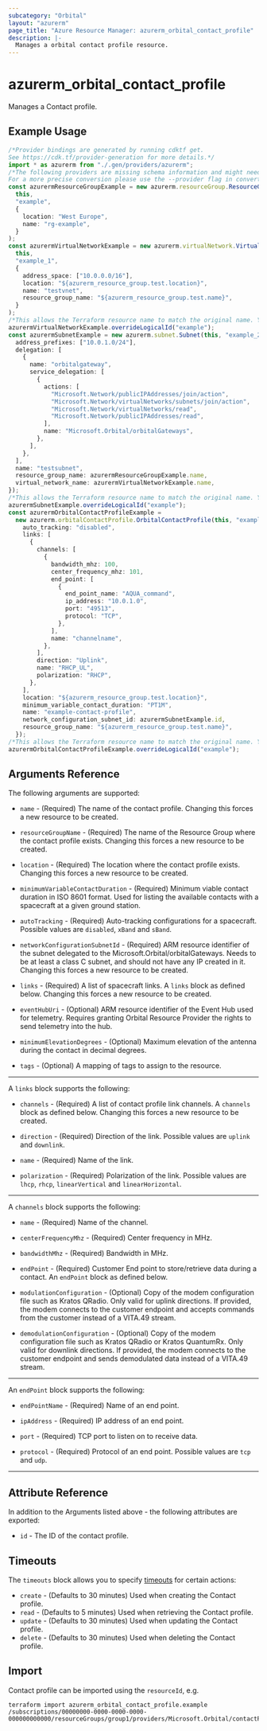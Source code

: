 ```yaml
---
subcategory: "Orbital"
layout: "azurerm"
page_title: "Azure Resource Manager: azurerm_orbital_contact_profile"
description: |-
  Manages a orbital contact profile resource.
---
```


# azurerm\_orbital\_contact\_profile

Manages a Contact profile.

## Example Usage

```typescript
/*Provider bindings are generated by running cdktf get.
See https://cdk.tf/provider-generation for more details.*/
import * as azurerm from "./.gen/providers/azurerm";
/*The following providers are missing schema information and might need manual adjustments to synthesize correctly: azurerm.
For a more precise conversion please use the --provider flag in convert.*/
const azurermResourceGroupExample = new azurerm.resourceGroup.ResourceGroup(
  this,
  "example",
  {
    location: "West Europe",
    name: "rg-example",
  }
);
const azurermVirtualNetworkExample = new azurerm.virtualNetwork.VirtualNetwork(
  this,
  "example_1",
  {
    address_space: ["10.0.0.0/16"],
    location: "${azurerm_resource_group.test.location}",
    name: "testvnet",
    resource_group_name: "${azurerm_resource_group.test.name}",
  }
);
/*This allows the Terraform resource name to match the original name. You can remove the call if you don't need them to match.*/
azurermVirtualNetworkExample.overrideLogicalId("example");
const azurermSubnetExample = new azurerm.subnet.Subnet(this, "example_2", {
  address_prefixes: ["10.0.1.0/24"],
  delegation: [
    {
      name: "orbitalgateway",
      service_delegation: [
        {
          actions: [
            "Microsoft.Network/publicIPAddresses/join/action",
            "Microsoft.Network/virtualNetworks/subnets/join/action",
            "Microsoft.Network/virtualNetworks/read",
            "Microsoft.Network/publicIPAddresses/read",
          ],
          name: "Microsoft.Orbital/orbitalGateways",
        },
      ],
    },
  ],
  name: "testsubnet",
  resource_group_name: azurermResourceGroupExample.name,
  virtual_network_name: azurermVirtualNetworkExample.name,
});
/*This allows the Terraform resource name to match the original name. You can remove the call if you don't need them to match.*/
azurermSubnetExample.overrideLogicalId("example");
const azurermOrbitalContactProfileExample =
  new azurerm.orbitalContactProfile.OrbitalContactProfile(this, "example_3", {
    auto_tracking: "disabled",
    links: [
      {
        channels: [
          {
            bandwidth_mhz: 100,
            center_frequency_mhz: 101,
            end_point: [
              {
                end_point_name: "AQUA_command",
                ip_address: "10.0.1.0",
                port: "49513",
                protocol: "TCP",
              },
            ],
            name: "channelname",
          },
        ],
        direction: "Uplink",
        name: "RHCP_UL",
        polarization: "RHCP",
      },
    ],
    location: "${azurerm_resource_group.test.location}",
    minimum_variable_contact_duration: "PT1M",
    name: "example-contact-profile",
    network_configuration_subnet_id: azurermSubnetExample.id,
    resource_group_name: "${azurerm_resource_group.test.name}",
  });
/*This allows the Terraform resource name to match the original name. You can remove the call if you don't need them to match.*/
azurermOrbitalContactProfileExample.overrideLogicalId("example");

```

## Arguments Reference

The following arguments are supported:

*   `name` - (Required) The name of the contact profile. Changing this forces a new resource to be created.

*   `resourceGroupName` - (Required) The name of the Resource Group where the contact profile exists. Changing this forces a new resource to be created.

*   `location` - (Required) The location where the contact profile exists. Changing this forces a new resource to be created.

*   `minimumVariableContactDuration` - (Required) Minimum viable contact duration in ISO 8601 format. Used for listing the available contacts with a spacecraft at a given ground station.

*   `autoTracking` - (Required) Auto-tracking configurations for a spacecraft. Possible values are `disabled`, `xBand` and `sBand`.

*   `networkConfigurationSubnetId` - (Required) ARM resource identifier of the subnet delegated to the Microsoft.Orbital/orbitalGateways. Needs to be at least a class C subnet, and should not have any IP created in it. Changing this forces a new resource to be created.

*   `links` - (Required) A list of spacecraft links. A `links` block as defined below. Changing this forces a new resource to be created.

*   `eventHubUri` - (Optional) ARM resource identifier of the Event Hub used for telemetry. Requires granting Orbital Resource Provider the rights to send telemetry into the hub.

*   `minimumElevationDegrees` - (Optional) Maximum elevation of the antenna during the contact in decimal degrees.

*   `tags` - (Optional) A mapping of tags to assign to the resource.

***

A `links` block supports the following:

*   `channels` - (Required) A list of contact profile link channels. A `channels` block as defined below. Changing this forces a new resource to be created.

*   `direction` - (Required) Direction of the link. Possible values are `uplink` and `downlink`.

*   `name` - (Required) Name of the link.

*   `polarization` - (Required) Polarization of the link. Possible values are `lhcp`, `rhcp`, `linearVertical` and `linearHorizontal`.

***

A `channels` block supports the following:

*   `name` - (Required) Name of the channel.

*   `centerFrequencyMhz` - (Required) Center frequency in MHz.

*   `bandwidthMhz` - (Required) Bandwidth in MHz.

*   `endPoint` - (Required) Customer End point to store/retrieve data during a contact. An `endPoint` block as defined below.

*   `modulationConfiguration` - (Optional) Copy of the modem configuration file such as Kratos QRadio. Only valid for uplink directions. If provided, the modem connects to the customer endpoint and accepts commands from the customer instead of a VITA.49 stream.

*   `demodulationConfiguration` - (Optional) Copy of the modem configuration file such as Kratos QRadio or Kratos QuantumRx. Only valid for downlink directions. If provided, the modem connects to the customer endpoint and sends demodulated data instead of a VITA.49 stream.

***

An `endPoint` block supports the following:

*   `endPointName` - (Required) Name of an end point.

*   `ipAddress` - (Required) IP address of an end point.

*   `port` - (Required) TCP port to listen on to receive data.

*   `protocol` - (Required) Protocol of an end point. Possible values are `tcp` and `udp`.

***

## Attribute Reference

In addition to the Arguments listed above - the following attributes are exported:

* `id` - The ID of the contact profile.

## Timeouts

The `timeouts` block allows you to specify [timeouts](https://www.terraform.io/docs/configuration/resources.html#timeouts) for certain actions:

* `create` - (Defaults to 30 minutes) Used when creating the Contact profile.
* `read` - (Defaults to 5 minutes) Used when retrieving the Contact profile.
* `update` - (Defaults to 30 minutes) Used when updating the Contact profile.
* `delete` - (Defaults to 30 minutes) Used when deleting the Contact profile.

## Import

Contact profile can be imported using the `resourceId`, e.g.

```shell
terraform import azurerm_orbital_contact_profile.example /subscriptions/00000000-0000-0000-0000-000000000000/resourceGroups/group1/providers/Microsoft.Orbital/contactProfiles/contactProfile1
```
